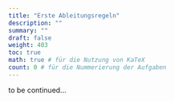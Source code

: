 ```yaml
---
title: "Erste Ableitungsregeln"
description: ""
summary: ""
draft: false
weight: 403
toc: true
math: true # für die Nutzung von KaTeX
count: 0 # für die Nummerierung der Aufgaben
---
```


to be continued...
